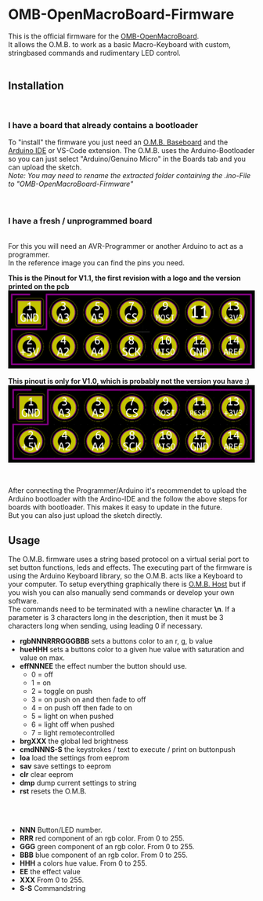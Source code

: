 # OMB-OpenMacroBoard-Firmware

This is the official firmware for the [OMB-OpenMacroBoard](https://github.com/Endofnet/OMB-OpenMacroBoard "OMB on GitHub"). <br/>
It allows the O.M.B. to work as a basic Macro-Keyboard with custom, stringbased commands and rudimentary LED control.<br/>
<br/>

## Installation
<br/>

### I have a board that already contains a bootloader

To "install" the firmware you just need an [O.M.B. Baseboard](https://github.com/Endofnet/OMB-OpenMacroBoard "OMB on GitHub") and the [Arduino IDE](https://www.arduino.cc/en/software "Arduino software page") or VS-Code extension. The O.M.B. uses the Arduino-Bootloader so you can just select "Arduino/Genuino Micro" in the Boards tab and you can upload the sketch.<br/>
*Note: You may need to rename the extracted folder containing the .ino-File to "OMB-OpenMacroBoard-Firmware"*<br/>
<br/>
<br/>

### I have a fresh / unprogrammed board
<br/>
For this you will need an AVR-Programmer or another Arduino to act as a programmer.<br/>
In the reference image you can find the pins you need.

<b>This is the Pinout for V1.1, the first revision with a logo and the version printed on the pcb</b>
![OMB-v1.1-Pinout](https://github.com/Endofnet/OMB-OpenMacroBoard-Firmware/raw/main/pinout_reference_v11.png "O.M.B. Pinout Reference")

<b>This pinout is only for V1.0, which is probably not the version you have :)</b>
![OMB-Pinout](https://github.com/Endofnet/OMB-OpenMacroBoard-Firmware/raw/main/pinout_reference.png "O.M.B. Pinout Reference")

<br/>

After connecting the Programmer/Arduino it's recommendet to upload the Arduino bootloader with the Ardino-IDE and the follow the above steps for boards with bootloader. This makes it easy to update in the future. <br/>
But you can also just upload the sketch directly.

## Usage

The O.M.B. firmware uses a string based protocol on a virtual serial port to set button functions, leds and effects. The executing part of the firmware is using the Arduino Keyboard library, so the O.M.B. acts like a Keyboard to your computer. To setup everything graphically there is [O.M.B. Host](https://github.com/Endofnet/OMB-OpenMacroBoard-Host "OMB Host on GitHub") but if you wish you can also manually send commands or develop your own software.<br/>
The commands need to be terminated with a newline character **\n**. If a parameter is 3 characters long in the description, then it must be 3 characters long when sending, using leading 0 if necessary.

  * **rgbNNNRRRGGGBBB** sets a buttons color to an r, g, b value  
  * **hueHHH** sets a buttons color to a given hue value with saturation and value on max.
  * **effNNNEE** the effect number the button should use.
    * 0 = off
    * 1 = on
    * 2 = toggle on push
    * 3 = on push on and then fade to off
    * 4 = on push off then fade to on
    * 5 = light on when pushed
    * 6 = light off when pushed
    * 7 = light remotecontrolled
  * **brgXXX** the global led brightness
  * **cmdNNNS-S** the keystrokes / text to execute / print on buttonpush
  * **loa** load the settings from eeprom
  * **sav** save settings to eeprom
  * **clr** clear eeprom
  * **dmp** dump current settings to string
  * **rst** resets the O.M.B.

<br/>
<br/>

  * **NNN** Button/LED number. 
  * **RRR** red component of an rgb color. From 0 to 255.
  * **GGG** green component of an rgb color. From 0 to 255.
  * **BBB** blue component of an rgb color. From 0 to 255.
  * **HHH** a colors hue value. From 0 to 255.
  * **EE** the effect value
  * **XXX** From 0 to 255.
  * **S-S** Commandstring
